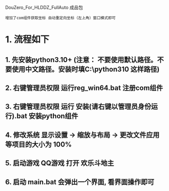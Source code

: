 
DouZero_For_HLDDZ_FullAuto 成品包

```
增加了com组件获取坐标 自动重定向坐标（左上角）窗口模式即可
```


# 1. 流程如下

## 1. 先安装python3.10+ (注意： 不要使用默认路径。不要使用中文路径。安装时填C:\python310 这样路径)

## 2. 右键管理员权限 运行reg_win64.bat 注册com组件

## 3. 右键管理员权限 运行 安装(请右键以管理员身份运行).bat 安装python组件

## 4. 修改系统 显示设置 -> 缩放与布局 -> 更改文件应用等项目的大小为 100%

## 5. 启动游戏 QQ游戏 打开 欢乐斗地主

## 6. 启动 main.bat 会弹出一个界面, 看界面操作即可

